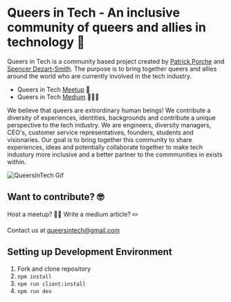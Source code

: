 # Queers in Tech - An inclusive community of queers and allies in technology 🌈 

Queers in Tech is a community based project created by [Patrick Porche](https://www.linkedin.com/in/pporche87/) and [Spencer Dezart-Smith](https://www.linkedin.com/in/spencerdezartsmith/). The purpose is to bring together queers and allies around the world who are currently involved in the tech industry.

- Queers in Tech [Meetup](https://www.meetup.com/members/241074599/ "Queers in Tech meetup page") 🥂
- Queers in Tech [Medium](https://medium.com/@queersintech "Queers in Tech medium page") 👩🏽‍💻

We believe that queers are extrordinary human beings! We contribute a diversity of experiences, identities, backgrounds and contribute a unique perspective to the tech industry. We are engineers, diversity managers, CEO's, customer service representatives, founders, students and visionaries. Our goal is to bring together this community to share experiences, ideas and potentially collaborate together to make tech industury more inclusive and a better partner to the commmunities in exists within.

![QueersInTech Gif](/public/queersInTech.gif)

## Want to contribute? 🤓

Host a meetup? 💃🏾
Write a medium article? ✏️

Contact us at queersintech@gmail.com 

## Setting up Development Environment 
1. Fork and clone repository
1. `npm install`
1. `npm run client:install`
1. `npm run dev`